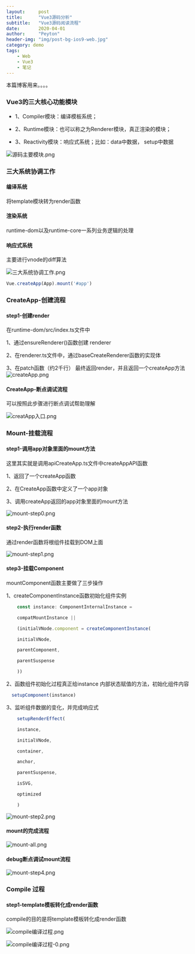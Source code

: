```yaml
---
layout:     post
title:      "Vue3源码分析"
subtitle:   "Vue3源码阅读流程"
date:       2020-04-01
author:     "Peyton"
header-img: "img/post-bg-ios9-web.jpg"
category: demo
tags:
    - Web
    - Vue3
    - 笔记
---
```


本篇博客用来。。。。
<!-- more -->


### Vue3的三大核心功能模块


- 1、Compiler模块：编译模板系统；


- 2、Runtime模块：也可以称之为Renderer模块，真正渲染的模块；


- 3、Reactivity模块：响应式系统；比如：data中数据， setup中数据


![源码主要模块.png](https://p9-juejin.byteimg.com/tos-cn-i-k3u1fbpfcp/9bd69cd83a1a42f9a2fede3323aa227f~tplv-k3u1fbpfcp-watermark.image?)


### 三大系统协调工作

#### 编译系统

将template模块转为render函数

#### 渲染系统

runtime-dom以及runtime-core一系列业务逻辑的处理

#### 响应式系统

主要进行vnode的diff算法

![三大系统协调工作.png](https://p1-juejin.byteimg.com/tos-cn-i-k3u1fbpfcp/6fae3bad0e144d1cb1efec80c488642a~tplv-k3u1fbpfcp-watermark.image?)


```js
Vue.createApp(App).mount('#app')
```



### CreateApp-创建流程

#### step1-创建render
在runtime-dom/src/index.ts文件中

1、通过ensureRenderer()函数创建 renderer

2、在renderer.ts文件中，通过baseCreateRenderer函数的实现体

3、在patch函数（约2千行） 最终返回render，并且返回一个createApp方法
![createApp.png](https://p6-juejin.byteimg.com/tos-cn-i-k3u1fbpfcp/1b6ba9d7a48e4038910fab5413e73dd2~tplv-k3u1fbpfcp-watermark.image?)

#### CreateApp-断点调试流程
可以按照此步骤进行断点调试帮助理解

![creatApp入口.png](https://p6-juejin.byteimg.com/tos-cn-i-k3u1fbpfcp/3218f515c83a4750a644fd5b93c13189~tplv-k3u1fbpfcp-watermark.image?)

### Mount-挂载流程

#### step1-调用app对象里面的mount方法

这里其实就是调用apiCreateApp.ts文件中createAppAPI函数

1、返回了一个createApp函数

2、在CreateApp函数中定义了一个app对象

3、调用createApp返回的app对象里面的mount方法

![mount-step0.png](https://p6-juejin.byteimg.com/tos-cn-i-k3u1fbpfcp/d39f03c4cc2e46b3a77c8fd76693b06a~tplv-k3u1fbpfcp-watermark.image?)

#### step2-执行render函数
通过render函数将根组件挂载到DOM上面

![mount-step1.png](https://p6-juejin.byteimg.com/tos-cn-i-k3u1fbpfcp/fcddb606b48b426d91eeb4ae93c8fc3f~tplv-k3u1fbpfcp-watermark.image?)

#### step3-挂载Component
mountComponent函数主要做了三步操作

1、createComponentInstance函数初始化组件实例
```js
    const instance: ComponentInternalInstance =

    compatMountInstance ||

    (initialVNode.component = createComponentInstance(

    initialVNode,

    parentComponent,

    parentSuspense

    ))
```

2、函数组件初始化过程真正给instance 内部状态赋值的方法，初始化组件内容
```js
  setupComponent(instance)
```

3、监听组件数据的变化，并完成响应式
```js
    setupRenderEffect(

    instance,

    initialVNode,

    container,

    anchor,

    parentSuspense,

    isSVG,

    optimized

    )
```

![mount-step2.png](https://p9-juejin.byteimg.com/tos-cn-i-k3u1fbpfcp/f905ffc7f0574dc9a10dc7a3cd1bd74c~tplv-k3u1fbpfcp-watermark.image?)

#### mount的完成流程
![mount-all.png](https://p1-juejin.byteimg.com/tos-cn-i-k3u1fbpfcp/fbd914f4c5e9415ab2bd4cf0fd27412b~tplv-k3u1fbpfcp-watermark.image?)

#### debug断点调试mount流程
![mount-step4.png](https://p6-juejin.byteimg.com/tos-cn-i-k3u1fbpfcp/ad95994d6ec543819bd6d225e6440ee1~tplv-k3u1fbpfcp-watermark.image?)


### Compile 过程

#### step1-template模板转化成render函数

compile的目的是将template模板转化成render函数

![compile编译过程.png](https://p9-juejin.byteimg.com/tos-cn-i-k3u1fbpfcp/5f77e1e243544958902b24e7b201f02b~tplv-k3u1fbpfcp-watermark.image?)


![compile编译过程-0.png](https://p1-juejin.byteimg.com/tos-cn-i-k3u1fbpfcp/a3005a3eaf204e0cbbc5adc9cc021ad0~tplv-k3u1fbpfcp-watermark.image?)

















